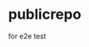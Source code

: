 # publicrepo
for e2e test




























































































































































































































































































































































































































































































































































































































































































































































































































































































































































































































































































































































































































































































































































































































































































































